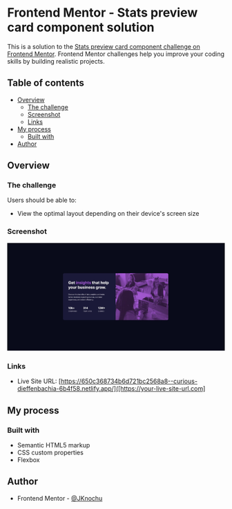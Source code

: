 # Frontend Mentor - Stats preview card component solution

This is a solution to the [Stats preview card component challenge on Frontend Mentor](https://www.frontendmentor.io/challenges/stats-preview-card-component-8JqbgoU62). Frontend Mentor challenges help you improve your coding skills by building realistic projects. 

## Table of contents

- [Overview](#overview)
  - [The challenge](#the-challenge)
  - [Screenshot](#screenshot)
  - [Links](#links)
- [My process](#my-process)
  - [Built with](#built-with)
- [Author](#author)

## Overview

### The challenge

Users should be able to:

- View the optimal layout depending on their device's screen size

### Screenshot

![](./images/screenshot.jpg)

### Links

- Live Site URL: [https://650c368734b6d721bc2568a8--curious-dieffenbachia-6b4f58.netlify.app/]([https://your-live-site-url.com]

## My process

### Built with

- Semantic HTML5 markup
- CSS custom properties
- Flexbox

## Author

- Frontend Mentor - [@JKnochu](https://www.frontendmentor.io/profile/JKnochu)
